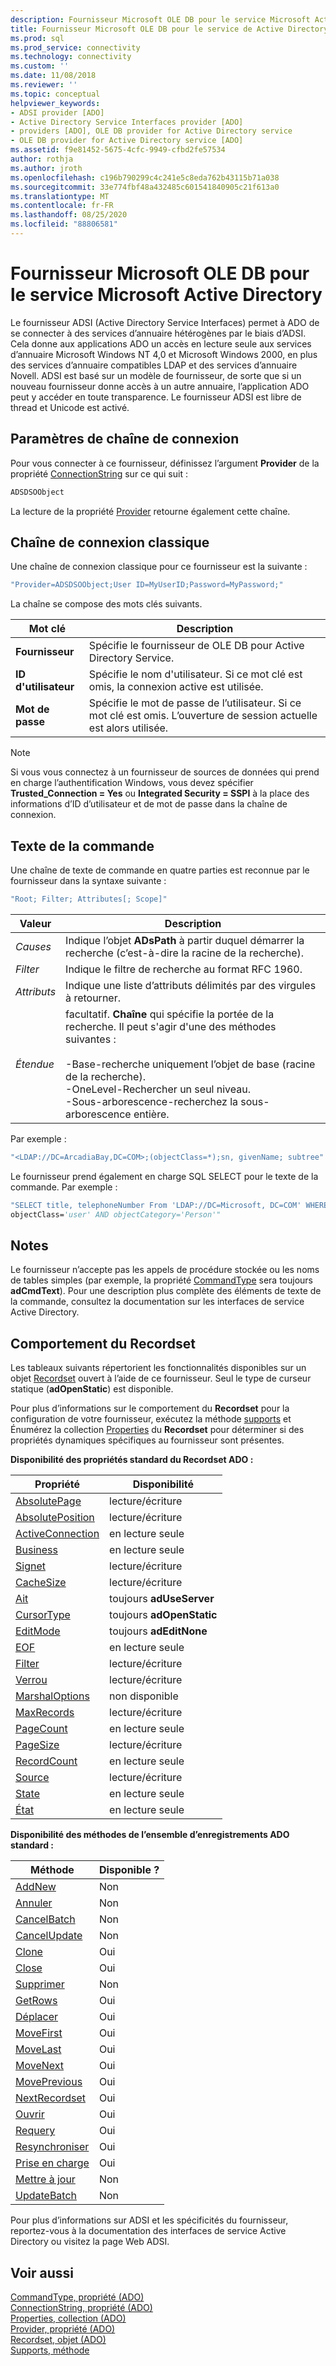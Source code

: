 ```yaml
---
description: Fournisseur Microsoft OLE DB pour le service Microsoft Active Directory
title: Fournisseur Microsoft OLE DB pour le service de Active Directory Microsoft | Microsoft Docs
ms.prod: sql
ms.prod_service: connectivity
ms.technology: connectivity
ms.custom: ''
ms.date: 11/08/2018
ms.reviewer: ''
ms.topic: conceptual
helpviewer_keywords:
- ADSI provider [ADO]
- Active Directory Service Interfaces provider [ADO]
- providers [ADO], OLE DB provider for Active Directory service
- OLE DB provider for Active Directory service [ADO]
ms.assetid: f9e81452-5675-4cfc-9949-cfbd2fe57534
author: rothja
ms.author: jroth
ms.openlocfilehash: c196b790299c4c241e5c8eda762b43115b71a038
ms.sourcegitcommit: 33e774fbf48a432485c601541840905c21f613a0
ms.translationtype: MT
ms.contentlocale: fr-FR
ms.lasthandoff: 08/25/2020
ms.locfileid: "88806581"
---
```

# <a name="microsoft-ole-db-provider-for-microsoft-active-directory-service"></a>Fournisseur Microsoft OLE DB pour le service Microsoft Active Directory
Le fournisseur ADSI (Active Directory Service Interfaces) permet à ADO de se connecter à des services d’annuaire hétérogènes par le biais d’ADSI. Cela donne aux applications ADO un accès en lecture seule aux services d’annuaire Microsoft Windows NT 4,0 et Microsoft Windows 2000, en plus des services d’annuaire compatibles LDAP et des services d’annuaire Novell. ADSI est basé sur un modèle de fournisseur, de sorte que si un nouveau fournisseur donne accès à un autre annuaire, l’application ADO peut y accéder en toute transparence. Le fournisseur ADSI est libre de thread et Unicode est activé.  
  
## <a name="connection-string-parameters"></a>Paramètres de chaîne de connexion  
 Pour vous connecter à ce fournisseur, définissez l’argument **Provider** de la propriété [ConnectionString](../../reference/ado-api/connectionstring-property-ado.md) sur ce qui suit :  
  
```vb
ADSDSOObject  
```  
  
 La lecture de la propriété [Provider](../../reference/ado-api/provider-property-ado.md) retourne également cette chaîne.  
  
## <a name="typical-connection-string"></a>Chaîne de connexion classique  
 Une chaîne de connexion classique pour ce fournisseur est la suivante :  
  
```vb
"Provider=ADSDSOObject;User ID=MyUserID;Password=MyPassword;"  
```  
  
 La chaîne se compose des mots clés suivants.  
  
|Mot clé|Description|  
|-------------|-----------------|  
|**Fournisseur**|Spécifie le fournisseur de OLE DB pour Active Directory Service.|  
|**ID d'utilisateur**|Spécifie le nom d'utilisateur. Si ce mot clé est omis, la connexion active est utilisée.|  
|**Mot de passe**|Spécifie le mot de passe de l’utilisateur. Si ce mot clé est omis. L’ouverture de session actuelle est alors utilisée.|  
  
> [!NOTE]
>  Si vous vous connectez à un fournisseur de sources de données qui prend en charge l’authentification Windows, vous devez spécifier **Trusted_Connection = Yes** ou **Integrated Security = SSPI** à la place des informations d’ID d’utilisateur et de mot de passe dans la chaîne de connexion.  
  
## <a name="command-text"></a>Texte de la commande  
 Une chaîne de texte de commande en quatre parties est reconnue par le fournisseur dans la syntaxe suivante :  
  
```vb
"Root; Filter; Attributes[; Scope]"  
```  
  
|Valeur|Description|  
|-----------|-----------------|  
|*Causes*|Indique l’objet **ADsPath** à partir duquel démarrer la recherche (c’est-à-dire la racine de la recherche).|  
|*Filter*|Indique le filtre de recherche au format RFC 1960.|  
|*Attributs*|Indique une liste d’attributs délimités par des virgules à retourner.|  
|*Étendue*|facultatif. **Chaîne** qui spécifie la portée de la recherche. Il peut s'agir d'une des méthodes suivantes :<br /><br /> -Base-recherche uniquement l’objet de base (racine de la recherche).<br />-OneLevel-Rechercher un seul niveau.<br />-Sous-arborescence-recherchez la sous-arborescence entière.|  
  
 Par exemple :  
  
```vb
"<LDAP://DC=ArcadiaBay,DC=COM>;(objectClass=*);sn, givenName; subtree"  
```  
  
 Le fournisseur prend également en charge SQL SELECT pour le texte de la commande. Par exemple :  
  
```vb
"SELECT title, telephoneNumber From 'LDAP://DC=Microsoft, DC=COM' WHERE   
objectClass='user' AND objectCategory='Person'"  
```  
  
## <a name="remarks"></a>Notes  
 Le fournisseur n’accepte pas les appels de procédure stockée ou les noms de tables simples (par exemple, la propriété [CommandType](../../reference/ado-api/commandtype-property-ado.md) sera toujours **adCmdText**). Pour une description plus complète des éléments de texte de la commande, consultez la documentation sur les interfaces de service Active Directory.  
  
## <a name="recordset-behavior"></a>Comportement du Recordset  
 Les tableaux suivants répertorient les fonctionnalités disponibles sur un objet [Recordset](../../reference/ado-api/recordset-object-ado.md) ouvert à l’aide de ce fournisseur. Seul le type de curseur statique (**adOpenStatic**) est disponible.  
  
 Pour plus d’informations sur le comportement du **Recordset** pour la configuration de votre fournisseur, exécutez la méthode [supports](../../reference/ado-api/supports-method.md) et Énumérez la collection [Properties](../../reference/ado-api/properties-collection-ado.md) du **Recordset** pour déterminer si des propriétés dynamiques spécifiques au fournisseur sont présentes.  
  
 **Disponibilité des propriétés standard du Recordset ADO :**  
  
|Propriété|Disponibilité|  
|--------------|------------------|  
|[AbsolutePage](../../reference/ado-api/absolutepage-property-ado.md)|lecture/écriture|  
|[AbsolutePosition](../../reference/ado-api/absoluteposition-property-ado.md)|lecture/écriture|  
|[ActiveConnection](../../reference/ado-api/activeconnection-property-ado.md)|en lecture seule|  
|[Business](../../reference/ado-api/bof-eof-properties-ado.md)|en lecture seule|  
|[Signet](../../reference/ado-api/bookmark-property-ado.md)|lecture/écriture|  
|[CacheSize](../../reference/ado-api/cachesize-property-ado.md)|lecture/écriture|  
|[Ait](../../reference/ado-api/cursorlocation-property-ado.md)|toujours **adUseServer**|  
|[CursorType](../../reference/ado-api/cursortype-property-ado.md)|toujours **adOpenStatic**|  
|[EditMode](../../reference/ado-api/editmode-property.md)|toujours **adEditNone**|  
|[EOF](../../reference/ado-api/bof-eof-properties-ado.md)|en lecture seule|  
|[Filter](../../reference/ado-api/filter-property.md)|lecture/écriture|  
|[Verrou](../../reference/ado-api/locktype-property-ado.md)|lecture/écriture|  
|[MarshalOptions](../../reference/ado-api/marshaloptions-property-ado.md)|non disponible|  
|[MaxRecords](../../reference/ado-api/maxrecords-property-ado.md)|lecture/écriture|  
|[PageCount](../../reference/ado-api/pagecount-property-ado.md)|en lecture seule|  
|[PageSize](../../reference/ado-api/pagesize-property-ado.md)|lecture/écriture|  
|[RecordCount](../../reference/ado-api/recordcount-property-ado.md)|en lecture seule|  
|[Source](../../reference/ado-api/source-property-ado-recordset.md)|lecture/écriture|  
|[State](../../reference/ado-api/state-property-ado.md)|en lecture seule|  
|[État](../../reference/ado-api/status-property-ado-recordset.md)|en lecture seule|  
  
 **Disponibilité des méthodes de l’ensemble d’enregistrements ADO standard :**  
  
|Méthode|Disponible ?|  
|------------|----------------|  
|[AddNew](../../reference/ado-api/addnew-method-ado.md)|Non|  
|[Annuler](../../reference/ado-api/cancel-method-ado.md)|Non|  
|[CancelBatch](../../reference/ado-api/cancelbatch-method-ado.md)|Non|  
|[CancelUpdate](../../reference/ado-api/cancelupdate-method-ado.md)|Non|  
|[Clone](../../reference/ado-api/clone-method-ado.md)|Oui|  
|[Close](../../reference/ado-api/close-method-ado.md)|Oui|  
|[Supprimer](../../reference/ado-api/delete-method-ado-recordset.md)|Non|  
|[GetRows](../../reference/ado-api/getrows-method-ado.md)|Oui|  
|[Déplacer](../../reference/ado-api/move-method-ado.md)|Oui|  
|[MoveFirst](../../reference/ado-api/movefirst-movelast-movenext-and-moveprevious-methods-ado.md)|Oui|  
|[MoveLast](../../reference/ado-api/movefirst-movelast-movenext-and-moveprevious-methods-ado.md)|Oui|  
|[MoveNext](../../reference/ado-api/movefirst-movelast-movenext-and-moveprevious-methods-ado.md)|Oui|  
|[MovePrevious](../../reference/ado-api/movefirst-movelast-movenext-and-moveprevious-methods-ado.md)|Oui|  
|[NextRecordset](../../reference/ado-api/nextrecordset-method-ado.md)|Oui|  
|[Ouvrir](../../reference/ado-api/open-method-ado-recordset.md)|Oui|  
|[Requery](../../reference/ado-api/requery-method.md)|Oui|  
|[Resynchroniser](../../reference/ado-api/resync-method.md)|Oui|  
|[Prise en charge](../../reference/ado-api/supports-method.md)|Oui|  
|[Mettre à jour](../../reference/ado-api/update-method.md)|Non|  
|[UpdateBatch](../../reference/ado-api/updatebatch-method.md)|Non|  
  
 Pour plus d’informations sur ADSI et les spécificités du fournisseur, reportez-vous à la documentation des interfaces de service Active Directory ou visitez la page Web ADSI.  
  
## <a name="see-also"></a>Voir aussi  
 [CommandType, propriété (ADO)](../../reference/ado-api/commandtype-property-ado.md)   
 [ConnectionString, propriété (ADO)](../../reference/ado-api/connectionstring-property-ado.md)   
 [Properties, collection (ADO)](../../reference/ado-api/properties-collection-ado.md)   
 [Provider, propriété (ADO)](../../reference/ado-api/provider-property-ado.md)   
 [Recordset, objet (ADO)](../../reference/ado-api/recordset-object-ado.md)   
 [Supports, méthode](../../reference/ado-api/supports-method.md)